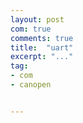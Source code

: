 ```yaml
---
layout: post
com: true
comments: true
title:  "uart"
excerpt: "..."
tag:
- com
- canopen


---
```


